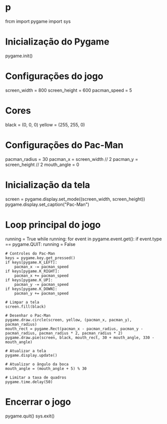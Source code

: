 # p
 frcm
import pygame
import sys

# Inicialização do Pygame
pygame.init()

# Configurações do jogo
screen_width = 800
screen_height = 600
pacman_speed = 5

# Cores
black = (0, 0, 0)
yellow = (255, 255, 0)

# Configurações do Pac-Man
pacman_radius = 30
pacman_x = screen_width // 2
pacman_y = screen_height // 2
mouth_angle = 0

# Inicialização da tela
screen = pygame.display.set_mode((screen_width, screen_height))
pygame.display.set_caption("Pac-Man")

# Loop principal do jogo
running = True
while running:
    for event in pygame.event.get():
        if event.type == pygame.QUIT:
            running = False

    # Controles do Pac-Man
    keys = pygame.key.get_pressed()
    if keys[pygame.K_LEFT]:
        pacman_x -= pacman_speed
    if keys[pygame.K_RIGHT]:
        pacman_x += pacman_speed
    if keys[pygame.K_UP]:
        pacman_y -= pacman_speed
    if keys[pygame.K_DOWN]:
        pacman_y += pacman_speed

    # Limpar a tela
    screen.fill(black)

    # Desenhar o Pac-Man
    pygame.draw.circle(screen, yellow, (pacman_x, pacman_y), pacman_radius)
    mouth_rect = pygame.Rect(pacman_x - pacman_radius, pacman_y - pacman_radius, pacman_radius * 2, pacman_radius * 2)
    pygame.draw.pie(screen, black, mouth_rect, 30 + mouth_angle, 330 - mouth_angle)

    # Atualizar a tela
    pygame.display.update()

    # Atualizar o ângulo da boca
    mouth_angle = (mouth_angle + 5) % 30

    # Limitar a taxa de quadros
    pygame.time.delay(50)

# Encerrar o jogo
pygame.quit()
sys.exit()
